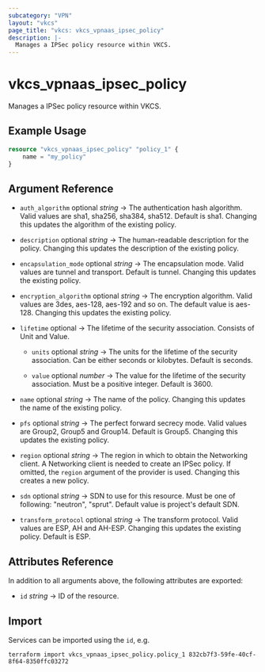 ```yaml
---
subcategory: "VPN"
layout: "vkcs"
page_title: "vkcs: vkcs_vpnaas_ipsec_policy"
description: |-
  Manages a IPSec policy resource within VKCS.
---
```


# vkcs_vpnaas_ipsec_policy

Manages a IPSec policy resource within VKCS.

## Example Usage
```terraform
resource "vkcs_vpnaas_ipsec_policy" "policy_1" {
	name = "my_policy"
}
```
## Argument Reference
- `auth_algorithm` optional *string* &rarr;  The authentication hash algorithm. Valid values are sha1, sha256, sha384, sha512. Default is sha1. Changing this updates the algorithm of the existing policy.

- `description` optional *string* &rarr;  The human-readable description for the policy. Changing this updates the description of the existing policy.

- `encapsulation_mode` optional *string* &rarr;  The encapsulation mode. Valid values are tunnel and transport. Default is tunnel. Changing this updates the existing policy.

- `encryption_algorithm` optional *string* &rarr;  The encryption algorithm. Valid values are 3des, aes-128, aes-192 and so on. The default value is aes-128. Changing this updates the existing policy.

- `lifetime` optional &rarr;  The lifetime of the security association. Consists of Unit and Value.
  - `units` optional *string* &rarr;  The units for the lifetime of the security association. Can be either seconds or kilobytes. Default is seconds.

  - `value` optional *number* &rarr;  The value for the lifetime of the security association. Must be a positive integer. Default is 3600.

- `name` optional *string* &rarr;  The name of the policy. Changing this updates the name of the existing policy.

- `pfs` optional *string* &rarr;  The perfect forward secrecy mode. Valid values are Group2, Group5 and Group14. Default is Group5. Changing this updates the existing policy.

- `region` optional *string* &rarr;  The region in which to obtain the Networking client. A Networking client is needed to create an IPSec policy. If omitted, the `region` argument of the provider is used. Changing this creates a new policy.

- `sdn` optional *string* &rarr;  SDN to use for this resource. Must be one of following: "neutron", "sprut". Default value is project's default SDN.

- `transform_protocol` optional *string* &rarr;  The transform protocol. Valid values are ESP, AH and AH-ESP. Changing this updates the existing policy. Default is ESP.


## Attributes Reference
In addition to all arguments above, the following attributes are exported:
- `id` *string* &rarr;  ID of the resource.



## Import

Services can be imported using the `id`, e.g.

```shell
terraform import vkcs_vpnaas_ipsec_policy.policy_1 832cb7f3-59fe-40cf-8f64-8350ffc03272
```
